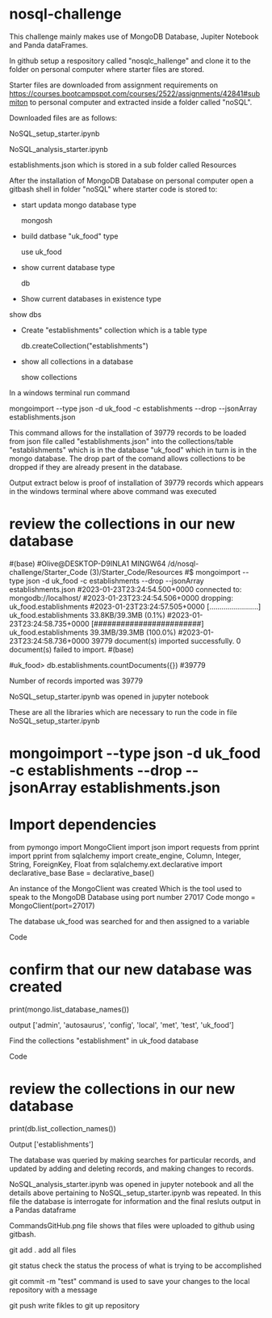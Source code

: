 # nosql-challenge


This challenge mainly makes use of MongoDB Database, Jupiter Notebook and Panda dataFrames.

In github setup a respository called "nosqlc_hallenge" and clone it to the folder on personal computer where starter files are stored.

Starter files are downloaded from assignment requirements on https://courses.bootcampspot.com/courses/2522/assignments/42841#submiton to personal computer and extracted inside a folder called "noSQL". 

Downloaded files are as follows: 

  NoSQL_setup_starter.ipynb  

  NoSQL_analysis_starter.ipynb

  establishments.json which is stored in a sub folder called Resources


After the installation of MongoDB Database on personal computer open a gitbash shell in folder "noSQL" where starter code is stored to:

 - start updata mongo database type

   mongosh
    
 - build datbase "uk_food" type

   use uk_food

 - show current database type
  
   db
 
 - Show current databases in existence type
  
  show dbs

 - Create "establishments" collection which is a table type
 
   db.createCollection("establishments")

 - show all collections in a database
  
   show collections
 
In a windows terminal run command 

  mongoimport --type json -d uk_food -c establishments --drop --jsonArray establishments.json
  
This command allows for the installation of 39779 records to be loaded from json file called "establishments.json" into the collections/table "establishments" which is in the database "uk_food" which in turn is in the mongo database. The drop part of the comand allows collections to be dropped if they are already present in the database.
  
Output extract below is proof of installation of 39779 records which appears in the windows terminal where above command was executed

# review the collections in our new database
#(base)
#Olive@DESKTOP-D9INLA1 MINGW64 /d/nosql-challenge/Starter_Code (3)/Starter_Code/Resources
#$ mongoimport --type json -d uk_food -c establishments --drop --jsonArray establishments.json
#2023-01-23T23:24:54.500+0000    connected to: mongodb://localhost/
#2023-01-23T23:24:54.506+0000    dropping: uk_food.establishments
#2023-01-23T23:24:57.505+0000    [........................] uk_food.establishments       33.8KB/39.3MB (0.1%)
#2023-01-23T23:24:58.735+0000    [########################] uk_food.establishments       39.3MB/39.3MB (100.0%)
#2023-01-23T23:24:58.736+0000    39779 document(s) imported successfully. 0 document(s) failed to import.
#(base)

#uk_food> db.establishments.countDocuments({})
#39779

Number of records imported was 39779




NoSQL_setup_starter.ipynb was opened in jupyter notebook

These are all the libraries which are necessary to run the code in file NoSQL_setup_starter.ipynb

# mongoimport --type json -d uk_food -c establishments --drop --jsonArray establishments.json
# Import dependencies
from pymongo import MongoClient
import json
import requests 
from pprint import pprint
from sqlalchemy import create_engine, Column, Integer, String, ForeignKey, Float
from sqlalchemy.ext.declarative import declarative_base
Base = declarative_base()


An instance of the MongoClient was created Which is the tool used to speak to the MongoDB Database using port number 27017
Code
mongo = MongoClient(port=27017)

The database uk_food was searched for and then assigned to a variable

Code
# confirm that our new database was created
print(mongo.list_database_names())

output ['admin', 'autosaurus', 'config', 'local', 'met', 'test', 'uk_food']

Find the collections "establishment" in uk_food database

Code
# review the collections in our new database
print(db.list_collection_names())

Output ['establishments']

The database was queried by making searches for particular records, and updated by adding and deleting records, and making changes to records.


NoSQL_analysis_starter.ipynb was opened in jupyter notebook and all the details above pertaining to NoSQL_setup_starter.ipynb was repeated.
In this file the database is interrogate for information and the final resluts output in a Pandas dataframe 

CommandsGitHub.png file shows that files were uploaded to github using gitbash.

git add .               add all files 

git status              check the status the process of what is trying to be accomplished

git commit -m "test"    command is used to save your changes to the local repository with a message

git push                write fikles to git up repository

